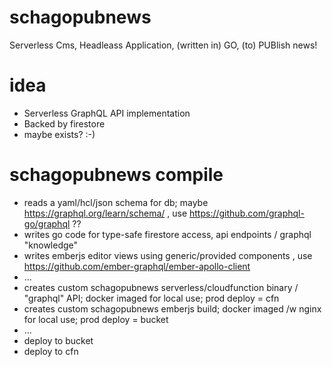 # schagopubnews
Serverless Cms, Headleass Application, (written in) GO, (to) PUBlish news!

# idea

- Serverless GraphQL API implementation
- Backed by firestore
- maybe exists? :-)

# schagopubnews compile

- reads a yaml/hcl/json schema for db; maybe https://graphql.org/learn/schema/ , use https://github.com/graphql-go/graphql ??
- writes go code for type-safe firestore access, api endpoints / graphql "knowledge"
- writes emberjs editor views using generic/provided components , use https://github.com/ember-graphql/ember-apollo-client
- ...
- creates custom schagopubnews serverless/cloudfunction binary / "graphql" API; docker imaged for local use; prod deploy = cfn
- creates custom schagopubnews emberjs build; docker imaged /w nginx for local use; prod deploy = bucket
- ...
- deploy to bucket
- deploy to cfn
